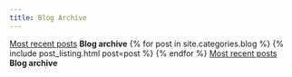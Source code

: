 ```yaml
---
title: Blog Archive
---
```


<div class="container">
    <a href="/blog">Most recent posts</a>
    <strong>Blog archive</strong>
    {% for post in site.categories.blog %}
        {% include post_listing.html post=post %}
    {% endfor %}
    <a href="/blog">Most recent posts</a>
    <strong>Blog archive</strong>
</div>
